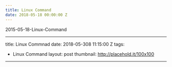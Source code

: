 ```yaml
---
title: Linux Command
date: 2018-05-18 00:00:00 Z
---
```


2015-05-18-Linux-Command

---
title:  Linux Commnad
date: 2018-05-308 11:15:00 Z
tags:
- Linux Command
layout: post
thumbnail: http://placehold.it/100x100
---